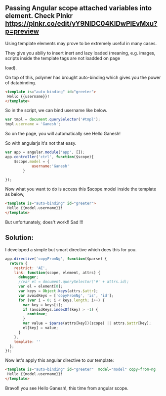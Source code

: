 ## Passing Angular scope attached variables into <template is="auto-binding"></template> element. Check Plnkr https://plnkr.co/edit/yY9NlDC04KlDwPIEvMxu?p=preview

Using template elements may prove to be extremely useful in many cases. 

They give you abiliy to insert inert and lazy loaded (meaning, e.g. images, scripts inside the template tags are not loadded on page 

load).

On top of this, polymer has brought auto-binding which gives you the power of databinding.

```html
<template is="auto-binding" id="greeter">
 Hello {{username}}!
</template>
```


So in the script, we can bind username like below.
```javascript
var tmpl = document.querySelector('#tmpl');
tmpl.username = 'Ganesh';
```

So on the page, you will automatically see Hello Ganesh!

So with angularjs it's not that easy.
```javascript
var app = angular.module('app', []);
app.controller('ctrl', function($scope){
	$scope.model = {
			username:'Ganesh' 	
		}

});
```


Now what you want to do is access this $scope.model inside the template as below,
```html
<template is="auto-binding" id="greeter">
 Hello {{model.username}}!
</template>
```

But unfortunately, does't work!! Sad !!!

## Solution:
I developed a simple but smart directive which does this for you.

```javascript
app.directive('copyFromNg', function($parse) {
  return {
    restrict: 'AE',
    link: function(scope, element, attrs) {
      debugger;
      //var el = document.querySelector('#' + attrs.id);
      var el = element[0];
      var keys = Object.keys(attrs.$attr);
      var avoidKeys = ['copyFromNg', 'is', 'id'];
      for (var i = 0; i < keys.length; i++) {
        var key = keys[i];
        if (avoidKeys.indexOf(key) > -1) {
          continue;
        }
        var value = $parse(attrs[key])(scope) || attrs.$attr[key];
        el[key] = value;
      }
    },
    template: ''
  };
});
```

Now let's apply this angular directive to our template:
```html
<template is="auto-binding" id="greeter"  model="model" copy-from-ng   >
 Hello {{model.username}}!
</template>
```


Bravo!! you see Hello Ganesh!, this time from angular scope.

